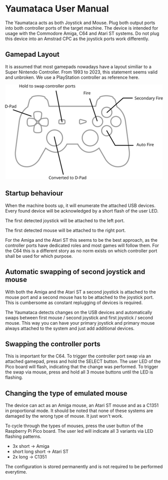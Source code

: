 # Yaumataca User Manual

The Yaumataca acts as both Joystick and Mouse. Plug both output ports into both controller ports of the target machine.
The device is intended for usage with the Commodore Amiga, C64 and Atari ST systems. Do not plug this device into an Amstrad CPC as the joystick ports work differently.

## Gamepad Layout

It is assumed that most gamepads nowadays have a layout similiar to a Super Nintendo Controller. From 1993 to 2023, this statement seems valid and unbroken. We use a PlayStation controller as reference here.

![Button layout](button_layout.svg)

## Startup behaviour

When the machine boots up, it will enumerate the attached USB devices.
Every found device will be acknowledged by a short flash of the user LED.

The first detected joystick will be attached to the left port.

The first detected mouse will be attached to the right port.

For the Amiga and the Atari ST this seems to be the best approach, as the controller ports have dedicated roles and most games will follow them.
For the C64 this is a different story as no norm exists on which controller port shall be used for which purpose.

## Automatic swapping of second joystick and mouse

With both the Amiga and the Atari ST a second joystick is attached to the mouse port and a second mouse has to be attached to the joystick port. This is cumbersome as constant replugging of devices is required.

The Yaumataca detects changes on the USB devices and automatically swaps between first mouse / second joystick and first joystick / second mouse.
This way you can have your primary joystick and primary mouse always attached to the system and just add additional devices.

## Swapping the controller ports

This is important for the C64.
To trigger the controller port swap via an attached gamepad, press and hold the SELECT button. The user LED of the Pico board will flash, indicating that the change was performed.
To trigger the swap via mouse, press and hold all 3 mouse buttons until the LED is flashing.

## Changing the type of emulated mouse

The device can act as an Amiga mouse, an Atari ST mouse and as a C1351 in proportional mode.
It should be noted that none of these systems are damaged by the wrong type of mouse. It just won't work.

To cycle through the types of mouses, press the user button of the Raspberry Pi Pico board. The user led will indicate all 3 variants via LED flashing patterns.

* 3x short -> Amiga
* short long short -> Atari ST
* 2x long -> C1351

The configuration is stored permanently and is not required to be performed everytime.
